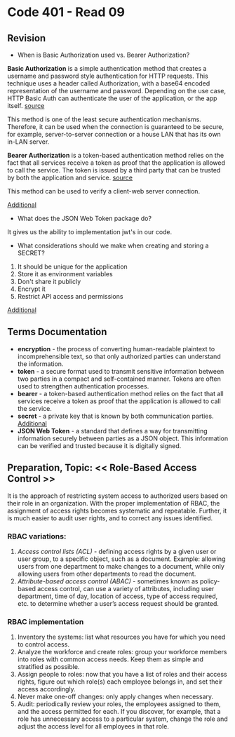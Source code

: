 # Code 401 - Read 09

## Revision

* When is Basic Authorization used vs. Bearer Authorization?

**Basic Authorization** is a simple authentication method that creates a username and password style authentication for HTTP requests. This technique uses a header called Authorization, with a base64 encoded representation of the username and password. Depending on the use case, HTTP Basic Auth can authenticate the user of the application, or the app itself.
[source](https://nordicapis.com/the-difference-between-http-auth-api-keys-and-oauth/)

This method is one of the least secure authentication mechanisms. Therefore, it can be used when the connection is guaranteed to be secure, for example, server-to-server connection or a house LAN that has its own in-LAN server.

**Bearer Authorization** is a token-based authentication method relies on the fact that all services receive a token as proof that the application is allowed to call the service. The token is issued by a third party that can be trusted by both the application and service.
[source](https://nordicapis.com/the-difference-between-http-auth-api-keys-and-oauth/)

This method can be used to verify a client-web server connection.

[Additional](https://stackoverflow.com/questions/34013299/web-api-authentication-basic-vs-bearer)

* What does the JSON Web Token package do?

It gives us the ability to implementation jwt's in our code.

* What considerations should we make when creating and storing a SECRET?

1. It should be unique for the application
2. Store it as environment variables
3. Don't share it publicly
4. Encrypt it
5. Restrict API access and permissions

[Additional](https://blog.gitguardian.com/secrets-api-management/)

## Terms Documentation

* **encryption** - the process of converting human-readable plaintext to incomprehensible text, so that only authorized parties can understand the information.
* **token** - a secure format used to transmit sensitive information between two parties in a compact and self-contained manner. Tokens are often used to strengthen authentication processes.
* **bearer** - a token-based authentication method relies on the fact that all services receive a token as proof that the application is allowed to call the service.
* **secret** - a private key that is known by both communication parties. [Additional](https://stackoverflow.com/questions/31309759/what-is-secret-key-for-jwt-based-authentication-and-how-to-generate-it)
* **JSON Web Token** - a standard that defines a way for transmitting information securely between parties as a JSON object. This information can be verified and trusted because it is digitally signed.

## Preparation, Topic: << Role-Based Access Control >>

It is the approach of restricting system access to authorized users based on their role in an organization.
With the proper implementation of RBAC, the assignment of access rights becomes systematic and repeatable. Further, it is much easier to audit user rights, and to correct any issues identified.

### RBAC variations:

1. *Access control lists (ACL)* - defining access rights by a given user or user group, to a specific object, such as a document. Example: allowing users from one department to make changes to a document, while only allowing users from other departments to read the document.
2. *Attribute-based access control (ABAC)* - sometimes known as policy-based access control, can use a variety of attributes, including user department, time of day, location of access, type of access required, etc. to determine whether a user’s access request should be granted.

### RBAC implementation

1. Inventory the systems: list what resources you have for which you need to control access.
2. Analyze the workforce and create roles: group your workforce members into roles with common access needs. Keep them as simple and stratified as possible.
3. Assign people to roles: now that you have a list of roles and their access rights, figure out which role(s) each employee belongs in, and set their access accordingly.
4. Never make one-off changes: only apply changes when necessary.
5. Audit: periodically review your roles, the employees assigned to them, and the access permitted for each. If you discover, for example, that a role has unnecessary access to a particular system, change the role and adjust the access level for all employees in that role.
